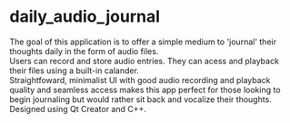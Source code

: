 # daily_audio_journal
The goal of this application is to offer a simple medium to 'journal' their thoughts daily in the form of audio files.</br>
Users can record and store audio entries. They can acess and playback their files using a built-in calander. </br>
Straightfoward, minimalist UI with good audio recording and playback quality and seamless access makes this app 
perfect for those looking to begin journaling but would rather sit back and vocalize their thoughts. </br>
Designed using Qt Creator and C++. </br>
